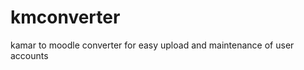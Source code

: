 kmconverter
===========

kamar to moodle converter for easy upload and maintenance of user accounts
